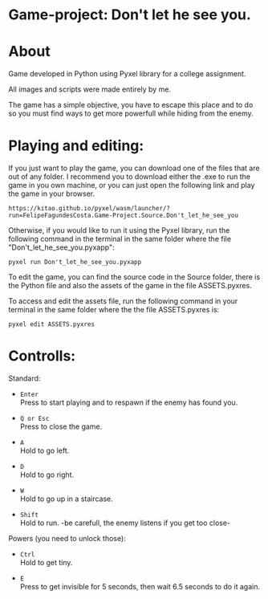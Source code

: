 # Game-project: Don't let he see you.

# About

Game developed in Python using Pyxel library for a college assignment. 

All images and scripts were made entirely by me.

The game has a simple objective, you have to escape this place and to do so you must find ways to get more powerfull while hiding from the enemy.


# Playing and editing:

If you just want to play the game, you can download one of the files that are out of any folder. I recommend you to download either the .exe to run the game
in you own machine, or you can just open the following link and play the game in your browser. 

    https://kitao.github.io/pyxel/wasm/launcher/?run=FelipeFagundesCosta.Game-Project.Source.Don't_let_he_see_you

Otherwise, if you would like to run it using the Pyxel library, run the following command in the terminal in the same folder where the file "Don't_let_he_see_you.pyxapp":

    pyxel run Don't_let_he_see_you.pyxapp

To edit the game, you can find the source code in the Source folder, there is the Python file and also the assets of the game in the file ASSETS.pyxres.

To access and edit the assets file, run the following command in your terminal in the same folder where the the file ASSETS.pyxres is:

    pyxel edit ASSETS.pyxres


# Controlls:

  Standard:
    
  - `Enter`<br>
    Press to start playing and to respawn if the enemy has found you.
    
  - `Q or Esc`<br>
    Press to close the game.
    
  - `A`<br>
    Hold to go left.
    
  - `D`<br>
    Hold to go right.
    
  - `W`<br>
    Hold to go up in a staircase.
    
  - `Shift`<br>
    Hold to run. -be carefull, the enemy listens if you get too close-
    

  Powers (you need to unlock those):
  
  - `Ctrl`<br>
    Hold to get tiny.
    
  - `E`<br>
    Press to get invisible for 5 seconds, then wait 6.5 seconds to do it again.
